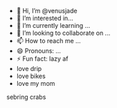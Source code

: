 - 👋 Hi, I’m @venusjade
- 👀 I’m interested in...
- 🌱 I’m currently learning ...
- 💞️ I’m looking to collaborate on ...
- 📫 How to reach me ...
- 😄 Pronouns: ...
- ⚡ Fun fact: lazy af
- love drip
- love bikes
- love my mom

<!---
venusjade/venusjade is a ✨ special ✨ repository because its `README.md` (this file) appears on your GitHub profile.
You can click the Preview link to take a look at your changes.
--->
sebring
crabs

